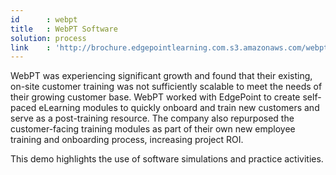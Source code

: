 ```yaml
---
id      : webpt
title   : WebPT Software
solution: process
link    : 'http://brochure.edgepointlearning.com.s3.amazonaws.com/webpt/story.html'
---
```

WebPT was experiencing significant growth and found that their existing, on-site customer training was not sufficiently scalable to meet the needs of their growing customer base. WebPT worked with EdgePoint to create self-paced eLearning modules to quickly onboard and train new customers and serve as a post-training resource. The company also repurposed the customer-facing training modules as part of their own new employee training and onboarding process, increasing project ROI.

This demo highlights the use of software simulations and practice activities.
